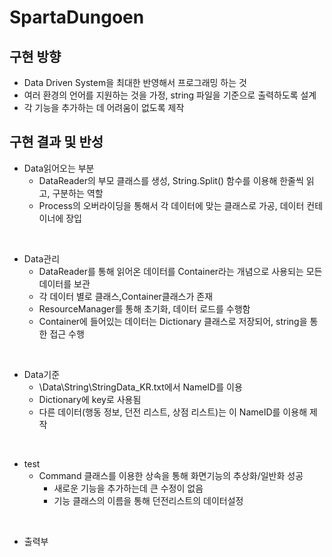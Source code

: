 # SpartaDungoen

## 구현 방향
- Data Driven System을 최대한 반영해서 프로그래밍 하는 것
- 여러 환경의 언어를 지원하는 것을 가정, string 파일을 기준으로 출력하도록 설계
- 각 기능을 추가하는 데 어려움이 없도록 제작


## 구현 결과 및 반성

- Data읽어오는 부분
  - DataReader의 부모 클래스를 생성, String.Split() 함수를 이용해 한줄씩 읽고, 구분하는 역할
  - Process의 오버라이딩을 통해서 각 데이터에 맞는 클래스로 가공, 데이터 컨테이너에 장입

<br>

- Data관리
  - DataReader를 통해 읽어온 데이터를 Container라는 개념으로 사용되는 모든 데이터를 보관
  - 각 데이터 별로 클래스,Container클래스가 존재
  - ResourceManager를 통해 초기화, 데이터 로드를 수행함
  - Container에 들어있는 데이터는 Dictionary 클래스로 저장되어, string을 통한 접근 수행

<br>

- Data기준
  - \Data\String\StringData_KR.txt에서 NameID를 이용
  - Dictionary에 key로 사용됨
  - 다른 데이터(행동 정보, 던전 리스트, 상점 리스트)는 이 NameID를 이용해 제작

<br>


- test
  - Command 클래스를 이용한 상속을 통해 화면기능의 추상화/일반화 성공
    - 새로운 기능을 추가하는데 큰 수정이 없음
    - 기능 클래스의 이름을 통해 던전리스트의 데이터설정

<br>

- 출력부

 
